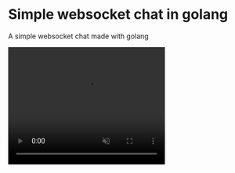 # Simple websocket chat in golang

A simple websocket chat made with golang

<video  width="320" height="240" autoplay muted>
    <source  src="./assets/Demo.mp4" type="video/mp4">
</video>